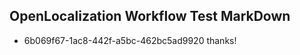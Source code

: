 ## OpenLocalization Workflow Test MarkDown
* 6b069f67-1ac8-442f-a5bc-462bc5ad9920 thanks!

<!--HONumber=Jul16_HO2-->



